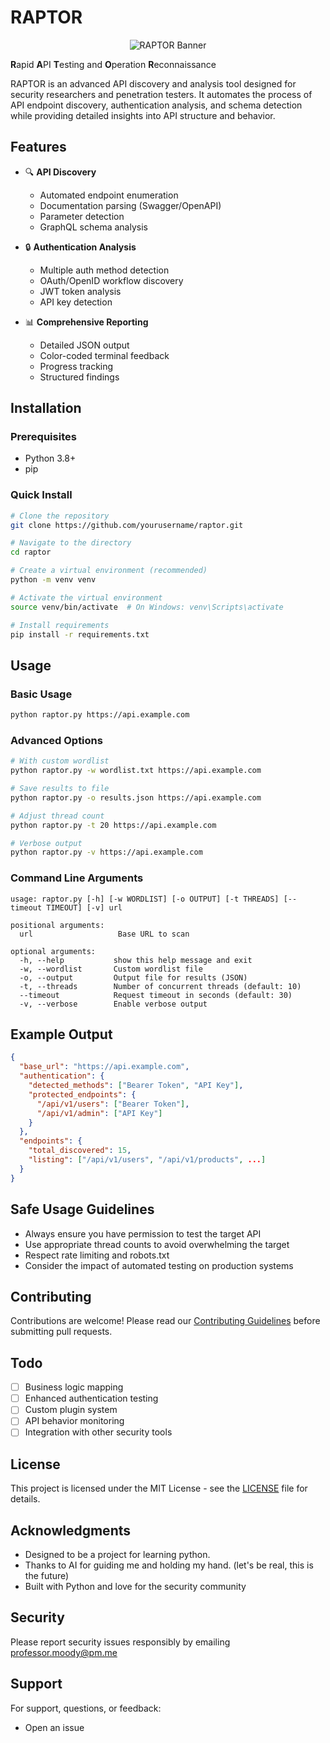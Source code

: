# RAPTOR

<p align="center">
  <img src="banner.png" alt="RAPTOR Banner">
</p>

**R**apid **A**PI **T**esting and **O**peration **R**econnaissance

RAPTOR is an advanced API discovery and analysis tool designed for security researchers and penetration testers. It automates the process of API endpoint discovery, authentication analysis, and schema detection while providing detailed insights into API structure and behavior.

## Features

- 🔍 **API Discovery**
  - Automated endpoint enumeration
  - Documentation parsing (Swagger/OpenAPI)
  - Parameter detection
  - GraphQL schema analysis

- 🔒 **Authentication Analysis**
  - Multiple auth method detection
  - OAuth/OpenID workflow discovery
  - JWT token analysis
  - API key detection

- 📊 **Comprehensive Reporting**
  - Detailed JSON output
  - Color-coded terminal feedback
  - Progress tracking
  - Structured findings

## Installation

### Prerequisites
- Python 3.8+
- pip

### Quick Install
```bash
# Clone the repository
git clone https://github.com/yourusername/raptor.git

# Navigate to the directory
cd raptor

# Create a virtual environment (recommended)
python -m venv venv

# Activate the virtual environment
source venv/bin/activate  # On Windows: venv\Scripts\activate

# Install requirements
pip install -r requirements.txt
```

## Usage

### Basic Usage
```bash
python raptor.py https://api.example.com
```

### Advanced Options
```bash
# With custom wordlist
python raptor.py -w wordlist.txt https://api.example.com

# Save results to file
python raptor.py -o results.json https://api.example.com

# Adjust thread count
python raptor.py -t 20 https://api.example.com

# Verbose output
python raptor.py -v https://api.example.com
```

### Command Line Arguments
```
usage: raptor.py [-h] [-w WORDLIST] [-o OUTPUT] [-t THREADS] [--timeout TIMEOUT] [-v] url

positional arguments:
  url                   Base URL to scan

optional arguments:
  -h, --help           show this help message and exit
  -w, --wordlist       Custom wordlist file
  -o, --output         Output file for results (JSON)
  -t, --threads        Number of concurrent threads (default: 10)
  --timeout            Request timeout in seconds (default: 30)
  -v, --verbose        Enable verbose output
```

## Example Output
```json
{
  "base_url": "https://api.example.com",
  "authentication": {
    "detected_methods": ["Bearer Token", "API Key"],
    "protected_endpoints": {
      "/api/v1/users": ["Bearer Token"],
      "/api/v1/admin": ["API Key"]
    }
  },
  "endpoints": {
    "total_discovered": 15,
    "listing": ["/api/v1/users", "/api/v1/products", ...]
  }
}
```

## Safe Usage Guidelines

- Always ensure you have permission to test the target API
- Use appropriate thread counts to avoid overwhelming the target
- Respect rate limiting and robots.txt
- Consider the impact of automated testing on production systems

## Contributing

Contributions are welcome! Please read our [Contributing Guidelines](CONTRIBUTING.md) before submitting pull requests.

## Todo

- [ ] Business logic mapping
- [ ] Enhanced authentication testing
- [ ] Custom plugin system
- [ ] API behavior monitoring
- [ ] Integration with other security tools

## License

This project is licensed under the MIT License - see the [LICENSE](LICENSE) file for details.

## Acknowledgments

- Designed to be a project for learning python.
- Thanks to AI for guiding me and holding my hand. (let's be real, this is the future)
- Built with Python and love for the security community

## Security

Please report security issues responsibly by emailing professor.moody@pm.me

## Support

For support, questions, or feedback:
- Open an issue

